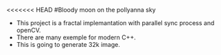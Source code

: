 <<<<<<< HEAD
#Bloody moon on the pollyanna sky
- This project is a fractal implemantation with parallel sync process and openCV.
- There are many exemple for modern C++.
- This is going to generate 32k image.

